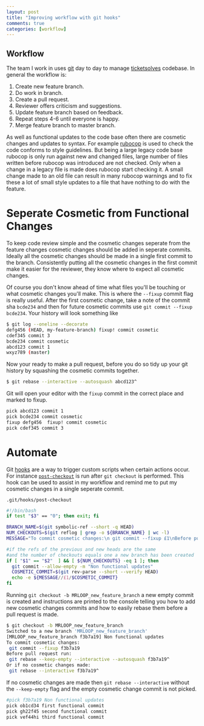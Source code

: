 ```yaml
---
layout: post
title: "Improving workflow with git hooks"
comments: true
categories: [workflow]
---
```


## Workflow

The team I work in uses [git](https://www.git-scm.com/) day to day to manage [ticketsolves](http://www.ticketsolve.com/) codebase. In general the workflow is:

1. Create new feature branch.
2. Do work in branch.
3. Create a pull request.
4. Reviewer offers criticism and suggestions.
5. Update feature branch based on feedback.
6. Repeat steps 4-6 until everyone is happy.
7. Merge feature branch to master branch.

As well as functional updates to the code base often there are cosmetic changes and updates to syntax. For example [rubocop](http://batsov.com/rubocop/) is used to check the code conforms to style guidelines. But being a large legacy code base rubocop is only run against new and changed files, large number of files written before rubocop was introduced are not checked. Only when a change in a legacy file is made does rubocop start checking it. A small change made to an old file can result in many rubocop warnings and to fix these a lot of small style updates to a file that have nothing to do with the feature.

# Seperate Cosmetic from Functional Changes

To keep code review simple and the cosmetic changes seperate from the feature changes cosmetic changes should be added in seperate commits. Ideally all the cosmetic changes should be made in a single first commit to the branch. Consistently putting all the cosmetic changes in the first commit make it easier for the reviewer, they know where to expect all cosmetic changes.

Of course you don't know ahead of time what files you'll be touching or what cosmetic changes you'll make. This is where the `--fixup` commit flag is really useful. After the first cosmetic change, take a note of the commit sha `bcde234` and then for future cosmetic commits use `git commit --fixup bcde234`. Your history will look something like

```sh
$ git log --oneline --decorate
defg456 (HEAD, my-feature-branch) fixup! commit cosmetic
cdef345 commit 3
bcde234 commit cosmetic
abcd123 commit 1
wxyz789 (master)
```

Now your ready to make a pull request, before you do so tidy up your git history by squashing the cosmetic commits together.


```sh
$ git rebase --interactive --autosquash abcd123^
```

Git will open your editor with the `fixup` commit in the correct place and marked to fixup.

```sh
pick abcd123 commit 1
pick bcde234 commit cosmetic
fixup defg456  fixup! commit cosmetic
pick cdef345 commit 3
```

# Automate

Git [hooks](https://www.git-scm.com/book/en/v2/Customizing-Git-Git-Hooks) are a way to trigger custom scripts when certain actions occur. For instance [`post-checkout`](https://www.kernel.org/pub/software/scm/git/docs/githooks.html#_post_checkout) is run after `git checkout` is performed. This hook can be used to assist in my workflow and remind me to put my cosmetic changes in a single seperate commit.

`.git/hooks/post-checkout`

```sh
#!/bin/bash
if test "$3" == "0"; then exit; fi

BRANCH_NAME=$(git symbolic-ref --short -q HEAD)
NUM_CHECKOUTS=$(git reflog | grep -o ${BRANCH_NAME} | wc -l)
MESSAGE="To commit cosmetic changes:\n git commit --fixup £1\nBefore pull request run:\n git rebase --interactive --keep-empty --autosquash £1^\nOr if no cosmetic chagnes made:\n git rebase --interactive £1"

#if the refs of the previous and new heads are the same
#and the number of checkouts equals one a new branch has been created
if [ "$1" == "$2"  ] && [ ${NUM_CHECKOUTS} -eq 1 ]; then
  git commit --allow-empty -m "Non functional updates"
  COSMETIC_COMMIT=$(git rev-parse --short --verify HEAD)
  echo -e ${MESSAGE//£1/$COSMETIC_COMMIT}
fi
```

Running `git checkout -b MRLOOP_new_feature_branch` a new empty commit is created and instructions are printed to the console telling you how to add new cosmetic changes commits and how to easily rebase them before a pull request is made.

```sh
$ git checkout -b MRLOOP_new_feature_branch
Switched to a new branch 'MRLOOP_new_feature_branch'
[MRLOOP_new_feature_branch f3b7a19] Non functional updates
To commit cosmetic changes:
 git commit --fixup f3b7a19
Before pull request run:
 git rebase --keep-empty --interactive --autosquash f3b7a19^
Or if no cosmetic changes made:
 git rebase --interactive f3b7a19^
```

If no cosmetic changes are made then `git rebase --interactive` without the `--keep-empty` flag and the empty cosmetic change commit is not picked.

```sh
#pick f3b7a19 Non functional updates
pick ob1cd34 first functional commit
pick gh22f45 second functional commit
pick vef44hi third functional commit
```
